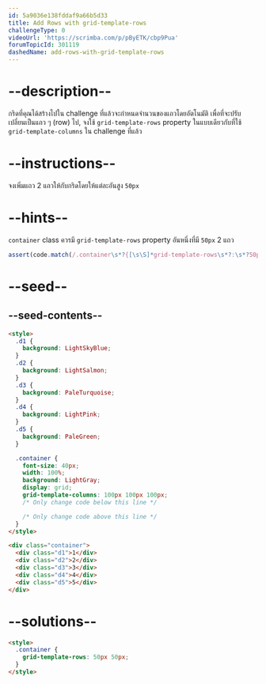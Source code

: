 ```yaml
---
id: 5a9036e138fddaf9a66b5d33
title: Add Rows with grid-template-rows
challengeType: 0
videoUrl: 'https://scrimba.com/p/pByETK/cbp9Pua'
forumTopicId: 301119
dashedName: add-rows-with-grid-template-rows
---
```


# --description--

กริดที่คุณได้สร้างไปใน challenge ที่แล้วจะกำหนดจำนวนของแถวโดยอัตโนมัติ
เพื่อที่จะปรับเปลี่ยนเป็นแถว ๆ (row) ไป, จงใช้ `grid-template-rows` property ในแบบเดียวกับที่ใช้ `grid-template-columns` ใน challenge ที่แล้ว

# --instructions--

จงเพิ่มแถว 2 แถวให้กับกริดโดยให้แต่ละอันสูง `50px`

# --hints--

`container` class ควรมี `grid-template-rows` property อันหนึ่งที่มี `50px` 2 แถว

```js
assert(code.match(/.container\s*?{[\s\S]*grid-template-rows\s*?:\s*?50px\s*?50px\s*?;[\s\S]*}/gi));
```

# --seed--

## --seed-contents--

```html
<style>
  .d1 {
    background: LightSkyBlue;
  }
  .d2 {
    background: LightSalmon;
  }
  .d3 {
    background: PaleTurquoise;
  }
  .d4 {
    background: LightPink;
  }
  .d5 {
    background: PaleGreen;
  }

  .container {
    font-size: 40px;
    width: 100%;
    background: LightGray;
    display: grid;
    grid-template-columns: 100px 100px 100px;
    /* Only change code below this line */

    /* Only change code above this line */
  }
</style>

<div class="container">
  <div class="d1">1</div>
  <div class="d2">2</div>
  <div class="d3">3</div>
  <div class="d4">4</div>
  <div class="d5">5</div>
</div>
```

# --solutions--

```html
<style>
  .container {
    grid-template-rows: 50px 50px;
  }
</style>
```
